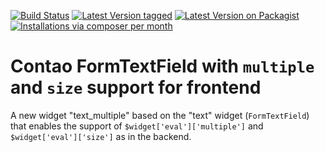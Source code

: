 [![Build Status](https://github.com/contao-community-alliance/contao-textfield-multiple-bundle/actions/workflows/diagnostics.yml/badge.svg)](https://github.com/contao-community-alliance/contao-textfield-multiple-bundle/actions)
[![Latest Version tagged](http://img.shields.io/github/tag/contao-community-alliance/contao-textfield-multiple-bundle.svg)](https://github.com/contao-community-alliance/contao-textfield-multiple-bundle/tags)
[![Latest Version on Packagist](http://img.shields.io/packagist/v/contao-community-alliance/contao-textfield-multiple-bundle.svg)](https://packagist.org/packages/contao-community-alliance/contao-textfield-multiple-bundle)
[![Installations via composer per month](http://img.shields.io/packagist/dm/contao-community-alliance/contao-textfield-multiple-bundle.svg)](https://packagist.org/packages/contao-community-alliance/contao-textfield-multiple-bundle)

# Contao FormTextField with `multiple` and `size` support for frontend

A new widget "text_multiple" based on the "text" widget (`FormTextField`) that enables the support
of `$widget['eval']['multiple']` and `$widget['eval']['size']` as in the backend.
